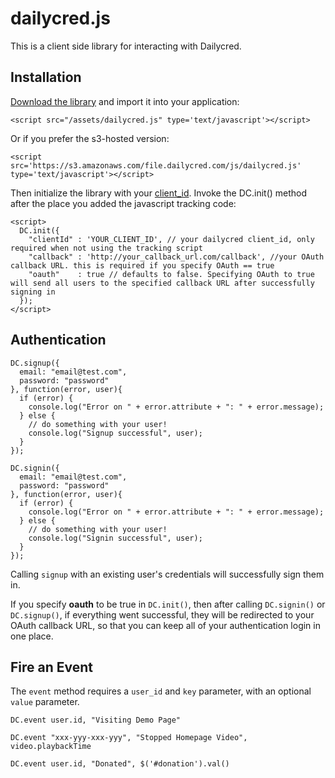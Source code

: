 # dailycred.js

This is a client side library for interacting with Dailycred.

## Installation

[Download the library](https://raw.github.com/dailycred/dailycred.js/master/tests/js/dailycred.js) and import it into your application:


    <script src="/assets/dailycred.js" type='text/javascript'></script>


Or if you prefer the s3-hosted version:


    <script src='https://s3.amazonaws.com/file.dailycred.com/js/dailycred.js' type='text/javascript'></script>


Then initialize the library with your [client_id](https://www.dailycred.com/admin/keys). Invoke the DC.init() method after the place you added the javascript tracking code:


    <script>
      DC.init({
        "clientId" : 'YOUR_CLIENT_ID', // your dailycred client_id, only required when not using the tracking script
        "callback" : 'http://your_callback_url.com/callback', //your OAuth callback URL. this is required if you specify OAuth == true
        "oauth"    : true // defaults to false. Specifying OAuth to true will send all users to the specified callback URL after successfully signing in
      });
    </script>  


## Authentication


    DC.signup({
      email: "email@test.com",
      password: "password"
    }, function(error, user){
      if (error) {
        console.log("Error on " + error.attribute + ": " + error.message);
      } else {
        // do something with your user!
        console.log("Signup successful", user);
      }
    });

    DC.signin({
      email: "email@test.com",
      password: "password"
    }, function(error, user){
      if (error) {
        console.log("Error on " + error.attribute + ": " + error.message);
      } else {
        // do something with your user!
        console.log("Signin successful", user);
      }
    });


Calling `signup` with an existing user's credentials will successfully sign them in.

If you specify **oauth** to be true in `DC.init()`, then after calling `DC.signin()` or `DC.signup()`, if everything went successful, they will be redirected to your OAuth callback URL, so that you can keep all of your authentication login in one place. 

## Fire an Event

The `event` method requires a `user_id` and `key` parameter, with an optional `value` parameter.


	DC.event user.id, "Visiting Demo Page"

	DC.event "xxx-yyy-xxx-yyy", "Stopped Homepage Video", video.playbackTime
	
	DC.event user.id, "Donated", $('#donation').val()
